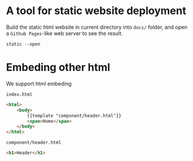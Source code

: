 # A tool for static website deployment 

Build the static html website in current directory into `docs/` folder, and open a `Github Pages`-like web server to see the result.

```shell
static --open
```

# Embeding other html

We support html embeding

`index.html`
```html
<html>
    <body>
        {{template "component/header.html"}}
        <span>Home</span>
    </body>
</html>
```

`component/header.html`
```html
<h1>Header</h1>
```
